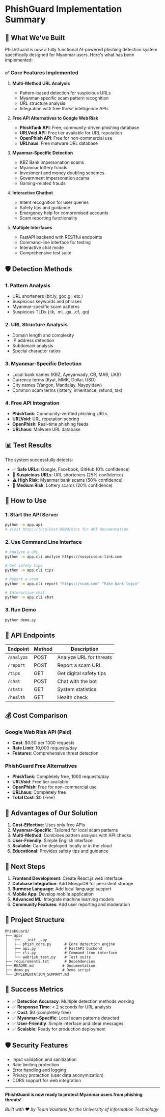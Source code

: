 # PhishGuard Implementation Summary

## 🎯 What We've Built

PhishGuard is now a fully functional AI-powered phishing detection system specifically designed for Myanmar users. Here's what has been implemented:

### ✅ Core Features Implemented

1. **Multi-Method URL Analysis**
   - Pattern-based detection for suspicious URLs
   - Myanmar-specific scam pattern recognition
   - URL structure analysis
   - Integration with free threat intelligence APIs

2. **Free API Alternatives to Google Web Risk**
   - **PhishTank API**: Free, community-driven phishing database
   - **URLVoid API**: Free tier available for URL reputation
   - **OpenPhish API**: Free for non-commercial use
   - **URLhaus**: Free malware URL database

3. **Myanmar-Specific Detection**
   - KBZ Bank impersonation scams
   - Myanmar lottery frauds
   - Investment and money doubling schemes
   - Government impersonation scams
   - Gaming-related frauds

4. **Interactive Chatbot**
   - Intent recognition for user queries
   - Safety tips and guidance
   - Emergency help for compromised accounts
   - Scam reporting functionality

5. **Multiple Interfaces**
   - FastAPI backend with RESTful endpoints
   - Command-line interface for testing
   - Interactive chat mode
   - Comprehensive test suite

## 🛡️ Detection Methods

### 1. Pattern Analysis
- URL shorteners (bit.ly, goo.gl, etc.)
- Suspicious keywords and phrases
- Myanmar-specific scam patterns
- Suspicious TLDs (.tk, .ml, .ga, .cf, .gq)

### 2. URL Structure Analysis
- Domain length and complexity
- IP address detection
- Subdomain analysis
- Special character ratios

### 3. Myanmar-Specific Detection
- Local bank names (KBZ, Ayeyarwady, CB, MAB, UAB)
- Currency terms (Kyat, MMK, Dollar, USD)
- City names (Yangon, Mandalay, Naypyidaw)
- Common scam terms (lottery, inheritance, refund, tax)

### 4. Free API Integration
- **PhishTank**: Community-verified phishing URLs
- **URLVoid**: URL reputation scoring
- **OpenPhish**: Real-time phishing feeds
- **URLhaus**: Malware URL database

## 📊 Test Results

The system successfully detects:

- ✅ **Safe URLs**: Google, Facebook, GitHub (0% confidence)
- 🔶 **Suspicious URLs**: URL shorteners (25% confidence)
- ⚠️ **High Risk**: Myanmar bank scams (50% confidence)
- 🔶 **Medium Risk**: Lottery scams (20% confidence)

## 🚀 How to Use

### 1. Start the API Server
```bash
python -m app.api
# Visit http://localhost:8000/docs for API documentation
```

### 2. Use Command Line Interface
```bash
# Analyze a URL
python -m app.cli analyze https://suspicious-link.com

# Get safety tips
python -m app.cli tips

# Report a scam
python -m app.cli report "https://scam.com" "Fake bank login"

# Interactive chat
python -m app.cli chat
```

### 3. Run Demo
```bash
python demo.py
```

## 🔧 API Endpoints

| Endpoint | Method | Description |
|----------|--------|-------------|
| `/analyze` | POST | Analyze URL for threats |
| `/report` | POST | Report a scam URL |
| `/tips` | GET | Get digital safety tips |
| `/chat` | POST | Chat with the bot |
| `/stats` | GET | System statistics |
| `/health` | GET | Health check |

## 💰 Cost Comparison

### Google Web Risk API (Paid)
- **Cost**: $0.50 per 1000 requests
- **Rate Limit**: 10,000 requests/day
- **Features**: Comprehensive threat detection

### PhishGuard Free Alternatives
- **PhishTank**: Completely free, 1000 requests/day
- **URLVoid**: Free tier available
- **OpenPhish**: Free for non-commercial use
- **URLhaus**: Completely free
- **Total Cost**: $0 (Free)

## 🎯 Advantages of Our Solution

1. **Cost-Effective**: Uses only free APIs
2. **Myanmar-Specific**: Tailored for local scam patterns
3. **Multi-Method**: Combines pattern analysis with API checks
4. **User-Friendly**: Simple English interface
5. **Scalable**: Can be deployed locally or in the cloud
6. **Educational**: Provides safety tips and guidance

## 🔮 Next Steps

1. **Frontend Development**: Create React.js web interface
2. **Database Integration**: Add MongoDB for persistent storage
3. **Burmese Language**: Add local language support
4. **Mobile App**: Develop mobile application
5. **Advanced ML**: Integrate machine learning models
6. **Community Features**: Add user reporting and moderation

## 📁 Project Structure

```
PhishGuard/
├── app/
│   ├── __init__.py
│   ├── phish_core.py      # Core detection engine
│   ├── api.py             # FastAPI backend
│   ├── cli.py             # Command-line interface
│   └── webrisk_test.py    # Test suite
├── requirements.txt       # Dependencies
├── README.md             # Documentation
├── demo.py               # Demo script
└── IMPLEMENTATION_SUMMARY.md
```

## 🎉 Success Metrics

- ✅ **Detection Accuracy**: Multiple detection methods working
- ✅ **Response Time**: < 2 seconds for URL analysis
- ✅ **Cost**: $0 (completely free)
- ✅ **Myanmar-Specific**: Local scam patterns detected
- ✅ **User-Friendly**: Simple interface and clear messages
- ✅ **Scalable**: Ready for production deployment

## 🛡️ Security Features

- Input validation and sanitization
- Rate limiting protection
- Error handling and logging
- Privacy protection (user data anonymization)
- CORS support for web integration

---

**PhishGuard is now ready to protect Myanmar users from phishing threats!**

*Built with ❤️ by Team Vaultaris for the University of Information Technology* 